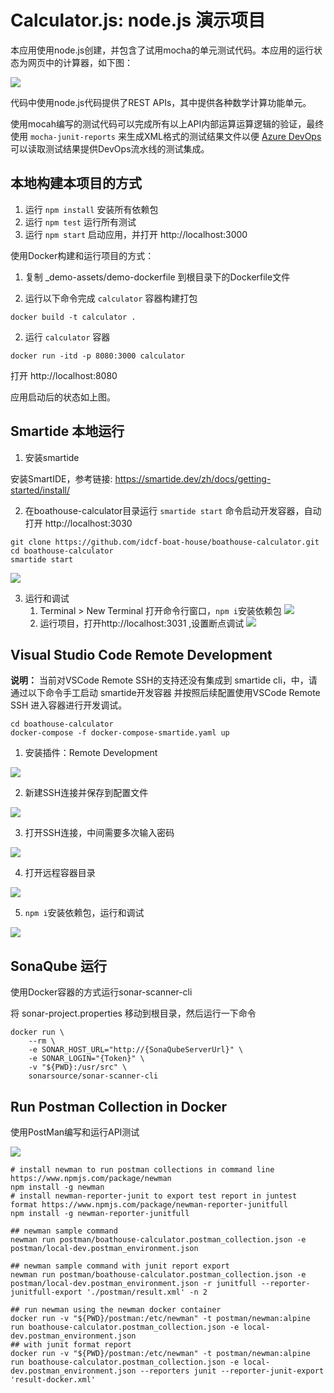 # Calculator.js:  node.js 演示项目 
 
  
本应用使用node.js创建，并包含了试用mocha的单元测试代码。本应用的运行状态为网页中的计算器，如下图：

![](calculator-ui.png)

代码中使用node.js代码提供了REST APIs，其中提供各种数学计算功能单元。

使用mocah编写的测试代码可以完成所有以上API内部运算运算逻辑的验证，最终使用 `mocha-junit-reports` 来生成XML格式的测试结果文件以便 [Azure DevOps](https://azure.com/devops) 可以读取测试结果提供DevOps流水线的测试集成。

## 本地构建本项目的方式 

1. 运行 `npm install` 安装所有依赖包
2. 运行 `npm test` 运行所有测试
3. 运行 `npm start` 启动应用，并打开 http://localhost:3000

使用Docker构建和运行项目的方式：

1. 复制 _demo-assets/demo-dockerfile 到根目录下的Dockerfile文件

2. 运行以下命令完成 `calculator` 容器构建打包

```shell
docker build -t calculator .
```

2. 运行 `calculator` 容器

```shell
docker run -itd -p 8080:3000 calculator
```

打开 http://localhost:8080 

应用启动后的状态如上图。

## Smartide 本地运行
1. 安装smartide

安装SmartIDE，参考链接: https://smartide.dev/zh/docs/getting-started/install/

2. 在boathouse-calculator目录运行 `smartide start` 命令启动开发容器，自动打开 http://localhost:3030

```shell
git clone https://github.com/idcf-boat-house/boathouse-calculator.git
cd boathouse-calculator
smartide start
```

![](images/smartideweb.png)

3. 运行和调试
   1.  Terminal > New Terminal 打开命令行窗口，`npm i`安装依赖包
   ![](images/npmi.png)
   2. 运行项目，打开http://localhost:3031 ,设置断点调试
   ![](images/debug.png)



## Visual Studio Code Remote Development

**说明：** 当前对VSCode Remote SSH的支持还没有集成到 smartide cli，中，请通过以下命令手工启动 smartide开发容器 并按照后续配置使用VSCode Remote SSH 进入容器进行开发调试。

```shell
cd boathouse-calculator
docker-compose -f docker-compose-smartide.yaml up
```

1. 安装插件：Remote Development

![](images/vscoderemote.png)

2. 新建SSH连接并保存到配置文件

![](images/addssh.png)

3. 打开SSH连接，中间需要多次输入密码

![](images/open.png)

4. 打开远程容器目录

![](images/opendir.png)

5. `npm i`安装依赖包，运行和调试

![](images/debugcode.png)


## SonaQube 运行

使用Docker容器的方式运行sonar-scanner-cli

将 sonar-project.properties 移动到根目录，然后运行一下命令

```shll
docker run \
    --rm \
    -e SONAR_HOST_URL="http://{SonaQubeServerUrl}" \
    -e SONAR_LOGIN="{Token}" \
    -v "${PWD}:/usr/src" \
    sonarsource/sonar-scanner-cli
```

## Run Postman Collection in Docker

使用PostMan编写和运行API测试

![](postman/postman.png)

```shell
# install newman to run postman collections in command line https://www.npmjs.com/package/newman
npm install -g newman
# install newman-reporter-junit to export test report in juntest format https://www.npmjs.com/package/newman-reporter-junitfull
npm install -g newman-reporter-junitfull

## newman sample command
newman run postman/boathouse-calculator.postman_collection.json -e postman/local-dev.postman_environment.json

## newman sample command with junit report export
newman run postman/boathouse-calculator.postman_collection.json -e postman/local-dev.postman_environment.json -r junitfull --reporter-junitfull-export './postman/result.xml' -n 2
```

```shell
## run newman using the newman docker container
docker run -v "${PWD}/postman:/etc/newman" -t postman/newman:alpine run boathouse-calculator.postman_collection.json -e local-dev.postman_environment.json
## with junit format report 
docker run -v "${PWD}/postman:/etc/newman" -t postman/newman:alpine run boathouse-calculator.postman_collection.json -e local-dev.postman_environment.json --reporters junit --reporter-junit-export 'result-docker.xml'
```

